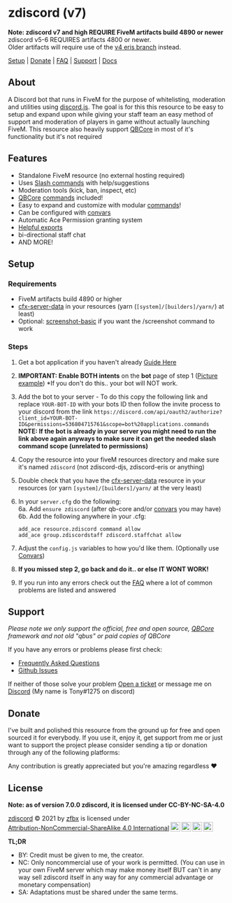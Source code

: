 # zdiscord (v7)

**Note: zdiscord v7 and high REQUIRE FiveM artifacts build 4890 or newer**<br>
zdiscord v5-6 REQUIRES artifacts 4800 or newer.<br>
Older artifacts will require use of the [v4 eris branch](https://github.com/zfbx/zdiscord/tree/eris) instead.

[Setup](#setup) | [Donate](#donate) | [FAQ](https://zfbx.github.io/zdiscord/faq) | [Support](#support) | [Docs](https://zfbx.github.io/zdiscord)

## About

A Discord bot that runs in FiveM for the purpose of whitelisting, moderation and utilities using [discord.js](https://discord.js.org/). The goal is for this this resource to be easy to setup and expand upon while giving your staff team an easy method of support and moderation of players in game without actually launching FiveM. This resource also heavily support [QBCore](https://github.com/qbcore-framework) in most of it's functionality but it's not required



## Features

- Standalone FiveM resource (no external hosting required)
- Uses [Slash commands](https://support.discord.com/hc/en-us/articles/1500000368501-Slash-Commands-FAQ) with help/suggestions
- Moderation tools (kick, ban, inspect, etc)
- [QBCore](https://github.com/qbcore-framework) [commands](https://zfbx.github.io/zdiscord/commands) included!
- Easy to expand and customize with modular [commands](https://zfbx.github.io/zdiscord/commands#add-commands)!
- Can be configured with [convars](https://zfbx.github.io/zdiscord/config)
- Automatic Ace Permission granting system
- [Helpful exports](https://zfbx.github.io/zdiscord/exports)
- bi-directional staff chat
- AND MORE!

## Setup

### Requirements
- FiveM artifacts build 4890 or higher
- [cfx-server-data](https://github.com/citizenfx/cfx-server-data) in your resources (yarn (`[system]/[builders]/yarn/`) at least)
- Optional: [screenshot-basic](https://github.com/citizenfx/screenshot-basic) if you want the /screenshot command to work

### Steps
1. Get a bot application if you haven't already [Guide Here](https://discordjs.guide/preparations/setting-up-a-bot-application.html)

2. **IMPORTANT: Enable BOTH intents** on the **bot** page of step 1 ([Picture example](https://zfbx.github.io/zdiscord/images/intents.png)) *If you don't do this.. your bot will NOT work.

3. Add the bot to your server - To do this copy the following link and replace `YOUR-BOT-ID` with your bots ID then follow the invite process to your discord from the link `https://discord.com/api/oauth2/authorize?client_id=YOUR-BOT-ID&permissions=536804715761&scope=bot%20applications.commands`<br> **NOTE: If the bot is already in your server you might need to run the link above again anyways to make sure it can get the needed slash command scope (unrelated to permissions)**

4. Copy the resource into your fiveM resources directory and make sure it's named `zdiscord` (not zdiscord-djs, zdiscord-eris or anything)

5. Double check that you have the [cfx-server-data](https://github.com/citizenfx/cfx-server-data) resource in your resources (or yarn `[system]/[builders]/yarn/` at the very least)

6. In your `server.cfg` do the following:<br>
    6a. Add `ensure zdiscord` (after qb-core and/or [convars](https://zfbx.github.io/zdiscord/convars) you may have)<br>
    6b. Add the following anywhere in your .cfg:
    ```
    add_ace resource.zdiscord command allow
    add_ace group.zdiscordstaff zdiscord.staffchat allow
    ```

7. Adjust the `config.js` variables to how you'd like them. (Optionally use [Convars](https://zfbx.github.io/zdiscord/convars))

8. **If you missed step 2, go back and do it.. or else IT WONT WORK!**

9. If you run into any errors check out the [FAQ](https://zfbx.github.io/zdiscord/faq) where a lot of common problems are listed and answered


## Support

*Please note we only support the official, free and open source, [QBCore](https://github.com/qbcore-framework) framework and not old "qbus" or paid copies of QBCore*

If you have any errors or problems please first check:
- [Frequently Asked Questions](https://zfbx.github.io/zdiscord/faq)
- [Github Issues](https://github.com/zfbx/zdiscord/issues?q=)

If neither of those solve your problem [Open a ticket](https://github.com/zfbx/zdiscord/issues/new/choose) or message me on [Discord](https://discord.gg/M6neBU3cvP) (My name is Tony#1275 on discord)


## Donate

I've built and polished this resource from the ground up for free and open sourced it for everybody. If you use it, enjoy it, get support from me or just want to support the project please consider sending a tip or donation through any of the following platforms:

Any contribution is greatly appreciated but you're amazing regardless ♥

## License


**Note: as of version 7.0.0 zdiscord, it is licensed under CC-BY-NC-SA-4.0**

<p xmlns:cc="http://creativecommons.org/ns#" xmlns:dct="http://purl.org/dc/terms/"><a property="dct:title" rel="cc:attributionURL" href="https://github.com/zfbx/zdiscord">zdiscord</a> © 2021 by <a rel="cc:attributionURL dct:creator" property="cc:attributionName" href="https://github.com/zfbx">zfbx</a> is licensed under <a href="http://creativecommons.org/licenses/by-nc-sa/4.0/?ref=chooser-v1" target="_blank" rel="license noopener noreferrer" style="display:inline-block;">Attribution-NonCommercial-ShareAlike 4.0 International<img style="height:22px!important;margin-left:3px;vertical-align:text-bottom;" src="https://mirrors.creativecommons.org/presskit/icons/cc.svg?ref=chooser-v1"><img style="height:22px!important;margin-left:3px;vertical-align:text-bottom;" src="https://mirrors.creativecommons.org/presskit/icons/by.svg?ref=chooser-v1"><img style="height:22px!important;margin-left:3px;vertical-align:text-bottom;" src="https://mirrors.creativecommons.org/presskit/icons/nc.svg?ref=chooser-v1"><img style="height:22px!important;margin-left:3px;vertical-align:text-bottom;" src="https://mirrors.creativecommons.org/presskit/icons/sa.svg?ref=chooser-v1"></a></p>

**TL;DR**
- BY: Credit must be given to me, the creator. 
- NC: Only noncommercial use of your work is permitted. (You can use in your own FiveM server which may make money itself BUT can't in any way sell zdiscord itself in any way for any commercial advantage or monetary compensation)
- SA: Adaptations must be shared under the same terms.
